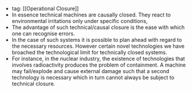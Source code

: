 - tag: [[Operational Closure]]
- In essence technical machines are causally closed. They react to environmental irritations only under specific conditions, 
- The advantage of such technical/causal closure is the ease with which one can recognise errors. 
- In the case of such systems it is possible to plan ahead with regard to the necessary resources. However certain novel technologies we have broached the technological limit for technically closed systems. 
- For instance, in the nuclear industry, the existence of technologies that involves radioactivity produces the problem of containment. A machine may fail/explode and cause external damage such that a second technology is necessary which in turn cannot always be subject to technical closure. 
